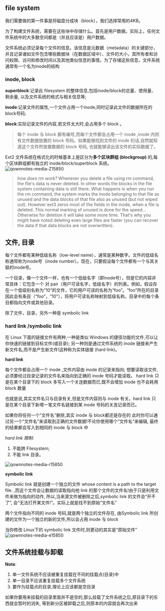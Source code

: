 ## file system 
我们需要做的第一件事是将磁盘分成块（block），我们选择常用的4KB。

为了构建文件系统，需要在这些块中存储什么。首先是用户数据。实际上，任何文件系统中的大多数空间都是（并且应该是）用户数据。

文件系统必须记录每个文件的信息。该信息是元数据（metadata）的关键部分，并且记录诸如文件包含哪些数据块（在数据区域中）、文件的大小，其所有者和访问权限、访问和修改时间以及其他类似信息的事情。为了存储这些信息，文件系统通常有一个名为inode的结构

### inode, block

**superblock**:记录此 filesystem 的整体信息,包括inode/block的总量、使用量、剩余量, 以及文件系统的格式与相关信息等;

**inode**:记录文件的属性,一个文件占用一个inode,同时记录此文件的数据所在的 block号码;

**block**:实际记录文件的内容,若文件太大时,会占用多个 block 。

> 每个 inode 与 block 都有编号,而每个文件都会占用一个 inode ,inode 内则有文件数据放置的 block 号码。如果能够找到文件的 inode 的话,自然就知道这个文件所放置数据的 block 号码, 也就能够读出该文件的实际数据了。

Ext2 文件系统在格式化的时候基本上是区分为**多个区块群组 (blockgroup)** 的,每个区块群组都有独立的 inode/block/superblock 系统。
![qownnotes-media-Z15850](../../media/2012253410.png)


> *how does rm work?*
Whenever you delete a file using rm command, the file's data is never deleted. In other words the blocks in the file system containing data is still there.
What happens is when you run the rm command, the system marks the inode belonging to that file as unused and the data blocks of that file also as unused (but not wiped out). However ext3 zeros most of the fields in the inode, when a file is deleted.
This normal marking of unused is done for the speed... Otherwise for deletion it will take some more time. That's why you might have noted deleting even large files are faster (you can recover the data if that data blocks are not overwritten).

## 文件, 目录 
每个文件都有某种低级名称（low-level name），通常是某种数字。文件的低级名称通常称为inode号（inode  number）。现在，只要假设每个文件都有一个与其关联的inode号。

一个目录，像一个文件一样，也有一个低级名字（即inode号），但是它的内容非常具体：它包含一个 对 pair（用户可读名字，低级名字）的列表。例如，假设存在一个低级别名称为“10”的文件，它的用户可读的名称为“foo”。“foo”所在的目录因此会有条目（“foo”，“10”），将用户可读名称映射到低级名称。目录中的每个条目都指向文件或其他目录。

除了文件，目录，另外一种是 symbolic link

### hard link /symbolic link

在 Linux 下面的链接文件有两种,一种是类似 Windows 的捷径功能的文件,可以让你快速的链接到目标文件(或目录); 另一种则是通过文件系统的 inode 链接来产生新文件名,而不是产生新文件!这种称为实体链接 (hard link)。 

**hard link**

每个文件都会占用一个 inode ,文件内容由 inode 的记录来指向; 想要读取该文件,必须要经过目录记录的文件名来指向到正确的 inode 号码才能读取。 hard link 只是在某个目录下的 block 多写入一个关连数据而已,既不会增加 inode 也不会耗用 block 数量


也就是说,其实文件名只与目录有关,但是文件内容则与 inode 有关。hard link 只是在某个目录下新增一笔文件名链接到某 inode 号码的关连记录而已。

 如果你将任何一个“文件名”删除,其实 inode 与 block都还是存在的 此时你可以通过另一个“文件名”来读取到正确的文件数据!不论你使用哪个“文件名”来编辑, 最终的结果都会写入到相同的 inode 与 block 中

  *hard link 限制*:
1. 不能跨 Filesystem;
2. 不能 link 目录。

![qownnotes-media-r15850](../../media/1756271750.png)

**symbolic link**

Symbolic link 就是创建一个独立的文件 whose content is a path to the target file. ,而这个文件会让数据的读取指向他 link 的那个文件的文件名!由于只是利用文件来做为指向的动作, 所以,当来源文件被删除之后,symbolic link 的文件会“开不了”, 会“无法打开某文件!”。实际上就是找不到原始“文件名”

两个文件指向不同的 inode 号码,就是两个独立的文件存在, 由Symbolic link 所创建的文件为一个独立的新的文件,所以会占用 inode 与 block 

当你修改 Linux下的 symbolic link 文件时,则更动的其实是“原始文件”
![qownnotes-media-e15850](../../media/949972138.png)



## 文件系统挂载与卸载
**Note**:
1. 单一文件系统不应该被重复挂载在不同的挂载点(目录)中
2. 单一目录不应该重复挂载多个文件系统
3. 要作为挂载点的目录,理论上应该都是空目录

如果你要用来挂载的目录里面并不是空的,那么挂载了文件系统之后,原目录下的东西就会暂时的消失, 等到新分区被卸载之后,则原本的内容就会再次出来
